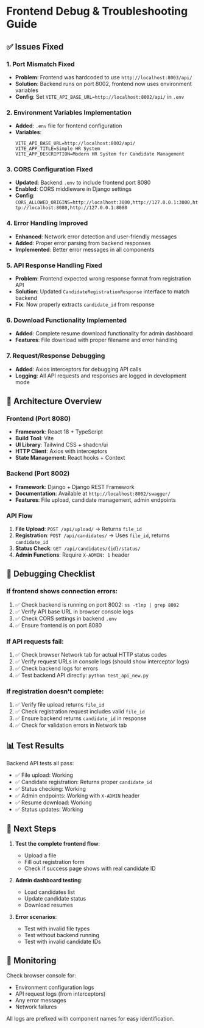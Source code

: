 # Frontend Debug & Troubleshooting Guide

## ✅ Issues Fixed

### 1. **Port Mismatch Fixed**
- **Problem**: Frontend was hardcoded to use `http://localhost:8003/api/`
- **Solution**: Backend runs on port 8002, frontend now uses environment variables
- **Config**: Set `VITE_API_BASE_URL=http://localhost:8002/api/` in `.env`

### 2. **Environment Variables Implementation**
- **Added**: `.env` file for frontend configuration
- **Variables**:
  ```
  VITE_API_BASE_URL=http://localhost:8002/api/
  VITE_APP_TITLE=Simple HR System
  VITE_APP_DESCRIPTION=Modern HR System for Candidate Management
  ```

### 3. **CORS Configuration Fixed**
- **Updated**: Backend `.env` to include frontend port 8080
- **Enabled**: CORS middleware in Django settings
- **Config**: `CORS_ALLOWED_ORIGINS=http://localhost:3000,http://127.0.0.1:3000,http://localhost:8080,http://127.0.0.1:8080`

### 4. **Error Handling Improved**
- **Enhanced**: Network error detection and user-friendly messages
- **Added**: Proper error parsing from backend responses
- **Implemented**: Better error messages in all components

### 5. **API Response Handling Fixed**
- **Problem**: Frontend expected wrong response format from registration API
- **Solution**: Updated `CandidateRegistrationResponse` interface to match backend
- **Fix**: Now properly extracts `candidate_id` from response

### 6. **Download Functionality Implemented**
- **Added**: Complete resume download functionality for admin dashboard
- **Features**: File download with proper filename and error handling

### 7. **Request/Response Debugging**
- **Added**: Axios interceptors for debugging API calls
- **Logging**: All API requests and responses are logged in development mode

## 🔧 Architecture Overview

### Frontend (Port 8080)
- **Framework**: React 18 + TypeScript
- **Build Tool**: Vite
- **UI Library**: Tailwind CSS + shadcn/ui
- **HTTP Client**: Axios with interceptors
- **State Management**: React hooks + Context

### Backend (Port 8002)
- **Framework**: Django + Django REST Framework
- **Documentation**: Available at `http://localhost:8002/swagger/`
- **Features**: File upload, candidate management, admin endpoints

### API Flow
1. **File Upload**: `POST /api/upload/` → Returns `file_id`
2. **Registration**: `POST /api/candidates/` → Uses `file_id`, returns `candidate_id`
3. **Status Check**: `GET /api/candidates/{id}/status/`
4. **Admin Functions**: Require `X-ADMIN: 1` header

## 🐛 Debugging Checklist

### If frontend shows connection errors:
1. ✅ Check backend is running on port 8002: `ss -tlnp | grep 8002`
2. ✅ Verify API base URL in browser console logs
3. ✅ Check CORS settings in backend `.env`
4. ✅ Ensure frontend is on port 8080

### If API requests fail:
1. ✅ Check browser Network tab for actual HTTP status codes
2. ✅ Verify request URLs in console logs (should show interceptor logs)
3. ✅ Check backend logs for errors
4. ✅ Test backend API directly: `python test_api_new.py`

### If registration doesn't complete:
1. ✅ Verify file upload returns `file_id`
2. ✅ Check registration request includes valid `file_id`
3. ✅ Ensure backend returns `candidate_id` in response
4. ✅ Check for validation errors in Network tab

## 📊 Test Results

Backend API tests all pass:
- ✅ File upload: Working
- ✅ Candidate registration: Returns proper `candidate_id`
- ✅ Status checking: Working
- ✅ Admin endpoints: Working with `X-ADMIN` header
- ✅ Resume download: Working
- ✅ Status updates: Working

## 🚀 Next Steps

1. **Test the complete frontend flow**:
   - Upload a file
   - Fill out registration form
   - Check if success page shows with real candidate ID

2. **Admin dashboard testing**:
   - Load candidates list
   - Update candidate status
   - Download resumes

3. **Error scenarios**:
   - Test with invalid file types
   - Test without backend running
   - Test with invalid candidate IDs

## 📝 Monitoring

Check browser console for:
- Environment configuration logs
- API request logs (from interceptors)
- Any error messages
- Network failures

All logs are prefixed with component names for easy identification.
